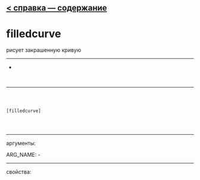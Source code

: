 [< справка — содержание](ceammc_lib.html)
---

# filledcurve


рисует закрашенную кривую

---

-
<br>


---


```



[filledcurve]


            
```

---
аргументы:

ARG_NAME: -<br>

---
свойства:


